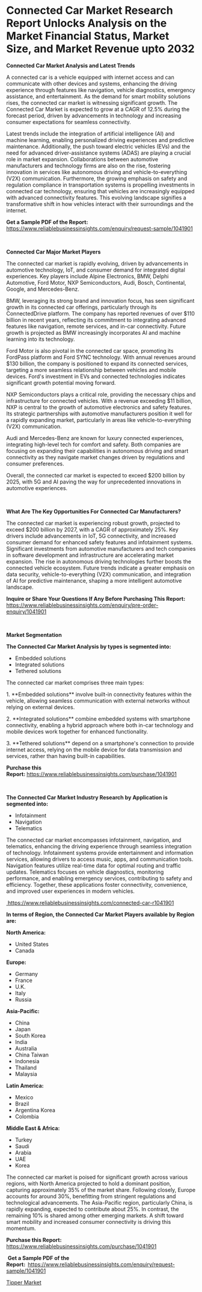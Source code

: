 <p><h1>Connected Car Market Research Report Unlocks Analysis on the Market Financial Status, Market Size, and Market Revenue upto 2032</h1></p><p><strong>Connected Car Market Analysis and Latest Trends</strong></p>
<p><p>A connected car is a vehicle equipped with internet access and can communicate with other devices and systems, enhancing the driving experience through features like navigation, vehicle diagnostics, emergency assistance, and entertainment. As the demand for smart mobility solutions rises, the connected car market is witnessing significant growth. The Connected Car Market is expected to grow at a CAGR of 12.5% during the forecast period, driven by advancements in technology and increasing consumer expectations for seamless connectivity.</p><p>Latest trends include the integration of artificial intelligence (AI) and machine learning, enabling personalized driving experiences and predictive maintenance. Additionally, the push toward electric vehicles (EVs) and the need for advanced driver-assistance systems (ADAS) are playing a crucial role in market expansion. Collaborations between automotive manufacturers and technology firms are also on the rise, fostering innovation in services like autonomous driving and vehicle-to-everything (V2X) communication. Furthermore, the growing emphasis on safety and regulation compliance in transportation systems is propelling investments in connected car technology, ensuring that vehicles are increasingly equipped with advanced connectivity features. This evolving landscape signifies a transformative shift in how vehicles interact with their surroundings and the internet.</p></p>
<p><strong>Get a Sample PDF of the Report:&nbsp;</strong> <a href="https://www.reliablebusinessinsights.com/enquiry/request-sample/1041901?utm_campaign=2940&utm_medium=2&utm_source=Github&utm_content=ia&utm_term=30032025&utm_id=connected-car">https://www.reliablebusinessinsights.com/enquiry/request-sample/1041901</a></p>
<p>&nbsp;</p>
<p><strong>Connected Car Major Market Players</strong></p>
<p><p>The connected car market is rapidly evolving, driven by advancements in automotive technology, IoT, and consumer demand for integrated digital experiences. Key players include Alpine Electronics, BMW, Delphi Automotive, Ford Motor, NXP Semiconductors, Audi, Bosch, Continental, Google, and Mercedes-Benz.</p><p>BMW, leveraging its strong brand and innovation focus, has seen significant growth in its connected car offerings, particularly through its ConnectedDrive platform. The company has reported revenues of over $110 billion in recent years, reflecting its commitment to integrating advanced features like navigation, remote services, and in-car connectivity. Future growth is projected as BMW increasingly incorporates AI and machine learning into its technology.</p><p>Ford Motor is also pivotal in the connected car space, promoting its FordPass platform and Ford SYNC technology. With annual revenues around $130 billion, the company is positioned to expand its connected services, targeting a more seamless relationship between vehicles and mobile devices. Ford's investment in EVs and connected technologies indicates significant growth potential moving forward.</p><p>NXP Semiconductors plays a critical role, providing the necessary chips and infrastructure for connected vehicles. With a revenue exceeding $11 billion, NXP is central to the growth of automotive electronics and safety features. Its strategic partnerships with automotive manufacturers position it well for a rapidly expanding market, particularly in areas like vehicle-to-everything (V2X) communication.</p><p>Audi and Mercedes-Benz are known for luxury connected experiences, integrating high-level tech for comfort and safety. Both companies are focusing on expanding their capabilities in autonomous driving and smart connectivity as they navigate market changes driven by regulations and consumer preferences.</p><p>Overall, the connected car market is expected to exceed $200 billion by 2025, with 5G and AI paving the way for unprecedented innovations in automotive experiences.</p></p>
<p>&nbsp;</p>
<p><strong>What Are The Key Opportunities For Connected Car Manufacturers?</strong></p>
<p><p>The connected car market is experiencing robust growth, projected to exceed $200 billion by 2027, with a CAGR of approximately 25%. Key drivers include advancements in IoT, 5G connectivity, and increased consumer demand for enhanced safety features and infotainment systems. Significant investments from automotive manufacturers and tech companies in software development and infrastructure are accelerating market expansion. The rise in autonomous driving technologies further boosts the connected vehicle ecosystem. Future trends indicate a greater emphasis on data security, vehicle-to-everything (V2X) communication, and integration of AI for predictive maintenance, shaping a more intelligent automotive landscape.</p></p>
<p><strong>Inquire or Share Your Questions If Any Before Purchasing This Report:</strong> <a href="https://www.reliablebusinessinsights.com/enquiry/pre-order-enquiry/1041901?utm_campaign=2940&utm_medium=2&utm_source=Github&utm_content=ia&utm_term=30032025&utm_id=connected-car">https://www.reliablebusinessinsights.com/enquiry/pre-order-enquiry/1041901</a></p>
<p>&nbsp;</p>
<p><strong>Market Segmentation</strong></p>
<p><strong>The Connected Car Market Analysis by types is segmented into:</strong></p>
<p><ul><li>Embedded solutions</li><li>Integrated solutions</li><li>Tethered solutions</li></ul></p>
<p><p>The connected car market comprises three main types: </p><p>1. **Embedded solutions** involve built-in connectivity features within the vehicle, allowing seamless communication with external networks without relying on external devices. </p><p>2. **Integrated solutions** combine embedded systems with smartphone connectivity, enabling a hybrid approach where both in-car technology and mobile devices work together for enhanced functionality. </p><p>3. **Tethered solutions** depend on a smartphone's connection to provide internet access, relying on the mobile device for data transmission and services, rather than having built-in capabilities.</p></p>
<p><strong>Purchase this Report:&nbsp;</strong><a href="https://www.reliablebusinessinsights.com/purchase/1041901?utm_campaign=2940&utm_medium=2&utm_source=Github&utm_content=ia&utm_term=30032025&utm_id=connected-car">https://www.reliablebusinessinsights.com/purchase/1041901</a></p>
<p>&nbsp;</p>
<p><strong>The Connected Car Market Industry Research by Application is segmented into:</strong></p>
<p><ul><li>Infotainment</li><li>Navigation</li><li>Telematics</li></ul></p>
<p><p>The connected car market encompasses infotainment, navigation, and telematics, enhancing the driving experience through seamless integration of technology. Infotainment systems provide entertainment and information services, allowing drivers to access music, apps, and communication tools. Navigation features utilize real-time data for optimal routing and traffic updates. Telematics focuses on vehicle diagnostics, monitoring performance, and enabling emergency services, contributing to safety and efficiency. Together, these applications foster connectivity, convenience, and improved user experiences in modern vehicles.</p></p>
<p><a href="https://www.reliablebusinessinsights.com/connected-car-r1041901?utm_campaign=2940&utm_medium=2&utm_source=Github&utm_content=ia&utm_term=30032025&utm_id=connected-car">&nbsp;https://www.reliablebusinessinsights.com/connected-car-r1041901</a></p>
<p><strong>In terms of Region, the Connected Car Market Players available by Region are:</strong></p>
<p>
    <p> <strong> North America: </strong>
        <ul>
            <li>United States</li>
            <li>Canada</li>
        </ul>
        </p> 
    <p> <strong> Europe: </strong>
        <ul>
            <li>Germany</li>
            <li>France</li>
            <li>U.K.</li>
            <li>Italy</li>
            <li>Russia</li>
        </ul>
        </p> 
    <p> <strong> Asia-Pacific: </strong>
        <ul>
            <li>China</li>
            <li>Japan</li>
            <li>South Korea</li>
            <li>India</li>
            <li>Australia</li>
            <li>China Taiwan</li>
            <li>Indonesia</li>
            <li>Thailand</li>
            <li>Malaysia</li>
        </ul>
        </p> 
    <p> <strong> Latin America: </strong>
        <ul>
            <li>Mexico</li>
            <li>Brazil</li>
            <li>Argentina Korea</li>
            <li>Colombia</li>
        </ul>
        </p> 
    <p> <strong> Middle East & Africa: </strong>
        <ul>
            <li>Turkey</li>
            <li>Saudi</li>
            <li>Arabia</li>
            <li>UAE</li>
            <li>Korea</li>
        </ul>
    </p>
    </p>
<p><p>The connected car market is poised for significant growth across various regions, with North America projected to hold a dominant position, capturing approximately 35% of the market share. Following closely, Europe accounts for around 30%, benefitting from stringent regulations and technological advancements. The Asia-Pacific region, particularly China, is rapidly expanding, expected to contribute about 25%. In contrast, the remaining 10% is shared among other emerging markets. A shift toward smart mobility and increased consumer connectivity is driving this momentum.</p></p>
<p><strong>Purchase this Report: </strong><a href="https://www.reliablebusinessinsights.com/purchase/1041901?utm_campaign=2940&utm_medium=2&utm_source=Github&utm_content=ia&utm_term=30032025&utm_id=connected-car">https://www.reliablebusinessinsights.com/purchase/1041901</a></p>
<p>&nbsp;<strong>Get a Sample PDF of the Report:&nbsp;&nbsp;</strong><a href="https://www.reliablebusinessinsights.com/enquiry/request-sample/1041901?utm_campaign=2940&utm_medium=2&utm_source=Github&utm_content=ia&utm_term=30032025&utm_id=connected-car">https://www.reliablebusinessinsights.com/enquiry/request-sample/1041901</a></p>
<p><strong></strong></p>
<p><p><a href="https://github.com/ElviraLeka1962/Market-Research-Report-List-1/blob/main/tipper-market.md?utm_campaign=2940&utm_medium=2&utm_source=Github&utm_content=ia&utm_term=30032025&utm_id=connected-car">Tipper Market</a></p></p>